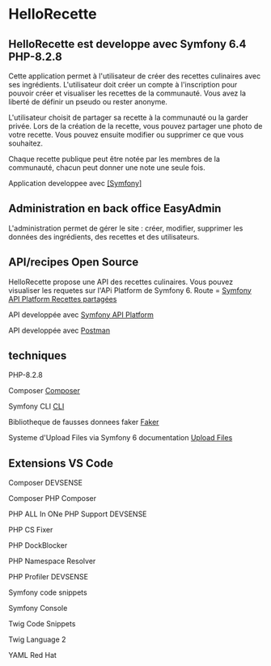 # HelloRecette

## HelloRecette est developpe avec Symfony 6.4 PHP-8.2.8

Cette application permet à l'utilisateur de créer des recettes culinaires avec ses ingrédients. L'utilisateur doit créer un compte à l'inscription pour pouvoir créer et visualiser les recettes de la communauté. Vous avez la liberté de définir un pseudo ou rester anonyme.

L'utilisateur choisit de partager sa recette à la communauté ou la garder privée. Lors de la création de la recette, vous pouvez partager une photo de votre recette. Vous pouvez ensuite modifier ou supprimer ce que vous souhaitez.

Chaque recette publique peut être notée par les membres de la communauté, chacun peut donner une note une seule fois.

Application developpee avec [[Symfony]](https://symfony.com/)

## Administration en back office EasyAdmin

L'administration permet de gérer le site : créer, modifier, supprimer les données des ingrédients, des recettes et des utilisateurs.

## API/recipes Open Source

HelloRecette propose une API des recettes culinaires. Vous pouvez visualiser les requetes sur l'APi Platform de Symfony 6. Route = [Symfony API Platform Recettes partagées](https://127.0.0.1:8000/api)

API developpée avec [Symfony API Platform](https://symfony.com/doc/6.2/the-fast-track/fr/26-api.html#exposer-une-api-pour-les-conferences)

API developpée avec [Postman](https://www.postman.com/)

## techniques

PHP-8.2.8

Composer [Composer](https://getcomposer.org/)

Symfony CLI [CLI](https://symfony.com/download)

Bibliotheque de fausses donnees faker [Faker](https://fakerphp.github.io/)

Systeme d'Upload Files via Symfony 6 documentation [Upload Files](https://symfony.com/doc/current/controller/upload_file.html)

## Extensions VS Code

Composer DEVSENSE

Composer PHP Composer

PHP ALL In ONe PHP Support DEVSENSE

PHP CS Fixer

PHP DockBlocker

PHP Namespace Resolver

PHP Profiler DEVSENSE

Symfony code snippets

Symfony Console

Twig Code Snippets

Twig Language 2

YAML Red Hat
